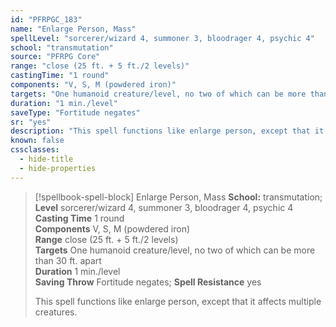 ```yaml
---
id: "PFRPGC_183"
name: "Enlarge Person, Mass"
spellLevel: "sorcerer/wizard 4, summoner 3, bloodrager 4, psychic 4"
school: "transmutation"
source: "PFRPG Core"
range: "close (25 ft. + 5 ft./2 levels)"
castingTime: "1 round"
components: "V, S, M (powdered iron)"
targets: "One humanoid creature/level, no two of which can be more than 30 ft. apart"
duration: "1 min./level"
saveType: "Fortitude negates"
sr: "yes"
description: "This spell functions like enlarge person, except that it affects multiple creatures."
known: false
cssclasses:
  - hide-title
  - hide-properties
---
```


> [!spellbook-spell-block] Enlarge Person, Mass
> **School:** transmutation; **Level** sorcerer/wizard 4, summoner 3, bloodrager 4, psychic 4
> **Casting Time** 1 round  
> **Components** V, S, M (powdered iron)  
> **Range** close (25 ft. + 5 ft./2 levels)  
> **Targets** One humanoid creature/level, no two of which can be more than 30 ft. apart  
> **Duration** 1 min./level  
> **Saving Throw** Fortitude negates; **Spell Resistance** yes
> 
> This spell functions like enlarge person, except that it affects multiple creatures.